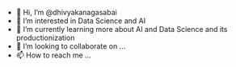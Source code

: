 - 👋 Hi, I’m @dhivyakanagasabai
- 👀 I’m interested in Data Science and AI
- 🌱 I’m currently learning more about AI and Data Science and its productionization
- 💞️ I’m looking to collaborate on ...
- 📫 How to reach me ...

<!---
dhivyakanagasabai/dhivyakanagasabai is a ✨ special ✨ repository because its `README.md` (this file) appears on your GitHub profile.
You can click the Preview link to take a look at your changes.
--->
